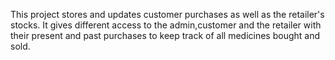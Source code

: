 This project stores and updates customer purchases as well as the retailer's stocks.
It gives different access to the admin,customer and the retailer with their present and past purchases to keep track of all medicines bought and sold. 
